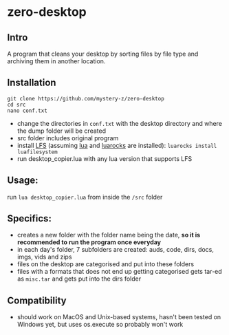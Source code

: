 # zero-desktop

## Intro
A program that cleans your desktop by sorting files by file type and archiving them in another location. 

## Installation
```
git clone https://github.com/mystery-z/zero-desktop
cd src
nano conf.txt
```
 - change the directories in ```conf.txt``` with the desktop directory and where the dump folder will be created 
 - src folder includes original program
 - install [LFS](https://keplerproject.github.io/luafilesystem/) (assuming [lua](http://lua.org/) and [luarocks](http://luarocks.org/) are installed): ```luarocks install luafilesystem```
 - run desktop_copier.lua with any lua version that supports LFS

## Usage:
run ```lua desktop_copier.lua``` from inside the ```/src``` folder

## Specifics:
 - creates a new folder with the folder name being the date, **so it is recommended to run the program once everyday**
 - in each day's folder, 7 subfolders are created: auds, code, dirs, docs, imgs, vids and zips
 - files on the desktop are categorised and put into these folders
 - files with a formats that does not end up getting categorised gets tar-ed as ```misc.tar``` and gets put into the dirs folder

## Compatibility
 - should work on MacOS and Unix-based systems, hasn't been tested on Windows yet, but uses os.execute so probably won't work
